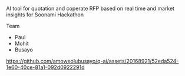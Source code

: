 AI tool for quotation and coperate RFP based on real time and market insights for Soonami Hackathon

Team

- Paul
- Mohit
- Busayo

https://github.com/amoweolubusayo/q-ai/assets/20168921/52eda524-1e60-40ce-81a1-092d0922291d